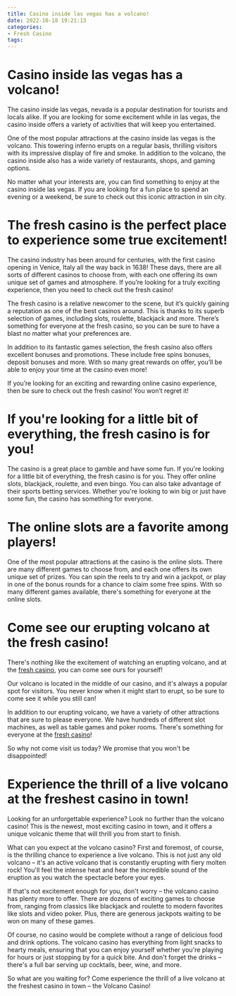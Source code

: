 ```yaml
---
title: Casino inside las vegas has a volcano!
date: 2022-10-18 19:21:13
categories:
- Fresh Casino
tags:
---
```



#  Casino inside las vegas has a volcano!

The casino inside las vegas, nevada is a popular destination for tourists and locals alike. If you are looking for some excitement while in las vegas, the casino inside offers a variety of activities that will keep you entertained.

One of the most popular attractions at the casino inside las vegas is the volcano. This towering inferno erupts on a regular basis, thrilling visitors with its impressive display of fire and smoke. In addition to the volcano, the casino inside also has a wide variety of restaurants, shops, and gaming options.

No matter what your interests are, you can find something to enjoy at the casino inside las vegas. If you are looking for a fun place to spend an evening or a weekend, be sure to check out this iconic attraction in sin city.

#  The fresh casino is the perfect place to experience some true excitement!

The casino industry has been around for centuries, with the first casino opening in Venice, Italy all the way back in 1638! These days, there are all sorts of different casinos to choose from, with each one offering its own unique set of games and atmosphere. If you’re looking for a truly exciting experience, then you need to check out the fresh casino!

The fresh casino is a relative newcomer to the scene, but it’s quickly gaining a reputation as one of the best casinos around. This is thanks to its superb selection of games, including slots, roulette, blackjack and more. There’s something for everyone at the fresh casino, so you can be sure to have a blast no matter what your preferences are.

In addition to its fantastic games selection, the fresh casino also offers excellent bonuses and promotions. These include free spins bonuses, deposit bonuses and more. With so many great rewards on offer, you’ll be able to enjoy your time at the casino even more!

If you’re looking for an exciting and rewarding online casino experience, then be sure to check out the fresh casino! You won’t regret it!

#  If you're looking for a little bit of everything, the fresh casino is for you!

The casino is a great place to gamble and have some fun. If you're looking for a little bit of everything, the fresh casino is for you. They offer online slots, blackjack, roulette, and even bingo. You can also take advantage of their sports betting services. Whether you're looking to win big or just have some fun, the casino has something for everyone.

# The online slots are a favorite among players!

One of the most popular attractions at the casino is the online slots. There are many different games to choose from, and each one offers its own unique set of prizes. You can spin the reels to try and win a jackpot, or play in one of the bonus rounds for a chance to claim some free spins. With so many different games available, there's something for everyone at the online slots.

#  Come see our erupting volcano at the fresh casino!

There's nothing like the excitement of watching an erupting volcano, and at the [fresh casino](https://www.freshcasino.com), you can come see ours for yourself!

Our volcano is located in the middle of our casino, and it's always a popular spot for visitors. You never know when it might start to erupt, so be sure to come see it while you still can!

In addition to our erupting volcano, we have a variety of other attractions that are sure to please everyone. We have hundreds of different slot machines, as well as table games and poker rooms. There's something for everyone at the [fresh casino](https://www.freshcasino.com)!

So why not come visit us today? We promise that you won't be disappointed!

#  Experience the thrill of a live volcano at the freshest casino in town!

Looking for an unforgettable experience? Look no further than the volcano casino! This is the newest, most exciting casino in town, and it offers a unique volcanic theme that will thrill you from start to finish.

What can you expect at the volcano casino? First and foremost, of course, is the thrilling chance to experience a live volcano. This is not just any old volcano – it's an active volcano that is constantly erupting with fiery molten rock! You'll feel the intense heat and hear the incredible sound of the eruption as you watch the spectacle before your eyes.

If that's not excitement enough for you, don't worry – the volcano casino has plenty more to offer. There are dozens of exciting games to choose from, ranging from classics like blackjack and roulette to modern favorites like slots and video poker. Plus, there are generous jackpots waiting to be won on many of these games.

Of course, no casino would be complete without a range of delicious food and drink options. The volcano casino has everything from light snacks to hearty meals, ensuring that you can enjoy yourself whether you're playing for hours or just stopping by for a quick bite. And don't forget the drinks – there's a full bar serving up cocktails, beer, wine, and more.

So what are you waiting for? Come experience the thrill of a live volcano at the freshest casino in town – the Volcano Casino!